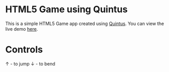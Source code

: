 # HTML5 Game using Quintus

This is a simple HTML5 Game app created using [Quintus](http://www.html5quintus.com/). You can view the live demo [here](https://johnjasontaladro.github.io/html5-quintus-runner/).

# Controls
&#8593; - to jump
&#8595; - to bend
